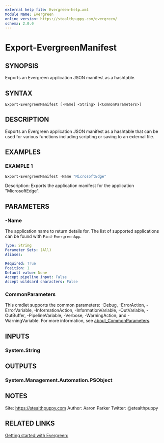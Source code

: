 ```yaml
---
external help file: Evergreen-help.xml
Module Name: Evergreen
online version: https://stealthpuppy.com/evergreen/
schema: 2.0.0
---
```


# Export-EvergreenManifest

## SYNOPSIS

Exports an Evergreen application JSON manifest as a hashtable.

## SYNTAX

```
Export-EvergreenManifest [-Name] <String> [<CommonParameters>]
```

## DESCRIPTION

Exports an Evergreen application JSON manifest as a hashtable that can be used for various functions including scripting or saving to an external file.

## EXAMPLES

### EXAMPLE 1

```powershell
Export-EvergreenManifest -Name "MicrosoftEdge"
```

Description:
Exports the application manifest for the application "MicrosoftEdge".

## PARAMETERS

### -Name

The application name to return details for. The list of supported applications can be found with `Find-EvergreenApp`.

```yaml
Type: String
Parameter Sets: (All)
Aliases:

Required: True
Position: 1
Default value: None
Accept pipeline input: False
Accept wildcard characters: False
```

### CommonParameters

This cmdlet supports the common parameters: -Debug, -ErrorAction, -ErrorVariable, -InformationAction, -InformationVariable, -OutVariable, -OutBuffer, -PipelineVariable, -Verbose, -WarningAction, and -WarningVariable. For more information, see [about_CommonParameters](https://go.microsoft.com/fwlink/?LinkID=113216).

## INPUTS

### System.String

## OUTPUTS

### System.Management.Automation.PSObject

## NOTES

Site: https://stealthpuppy.com
Author: Aaron Parker
Twitter: @stealthpuppy

## RELATED LINKS

[Getting started with Evergreen:](https://stealthpuppy.com/evergreen/)
